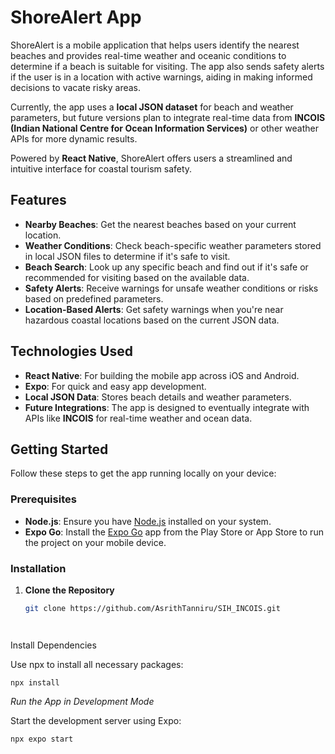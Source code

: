 # ShoreAlert App

ShoreAlert is a mobile application that helps users identify the nearest beaches and provides real-time weather and oceanic conditions to determine if a beach is suitable for visiting. The app also sends safety alerts if the user is in a location with active warnings, aiding in making informed decisions to vacate risky areas.

Currently, the app uses a **local JSON dataset** for beach and weather parameters, but future versions plan to integrate real-time data from **INCOIS (Indian National Centre for Ocean Information Services)** or other weather APIs for more dynamic results.

Powered by **React Native**, ShoreAlert offers users a streamlined and intuitive interface for coastal tourism safety.

## Features

- **Nearby Beaches**: Get the nearest beaches based on your current location.
- **Weather Conditions**: Check beach-specific weather parameters stored in local JSON files to determine if it's safe to visit.
- **Beach Search**: Look up any specific beach and find out if it's safe or recommended for visiting based on the available data.
- **Safety Alerts**: Receive warnings for unsafe weather conditions or risks based on predefined parameters.
- **Location-Based Alerts**: Get safety warnings when you're near hazardous coastal locations based on the current JSON data.

## Technologies Used

- **React Native**: For building the mobile app across iOS and Android.
- **Expo**: For quick and easy app development.
- **Local JSON Data**: Stores beach details and weather parameters.
- **Future Integrations**: The app is designed to eventually integrate with APIs like **INCOIS** for real-time weather and ocean data.

## Getting Started

Follow these steps to get the app running locally on your device:

### Prerequisites

- **Node.js**: Ensure you have [Node.js](https://nodejs.org/) installed on your system.
- **Expo Go**: Install the [Expo Go](https://expo.dev/client) app from the Play Store or App Store to run the project on your mobile device.

### Installation

1. **Clone the Repository**

   ```bash
   git clone https://github.com/AsrithTanniru/SIH_INCOIS.git



   
Install Dependencies

Use npx to install all necessary packages:
                 
    npx install


*Run the App in Development Mode*
  
Start the development server using Expo:
   
    npx expo start
   


